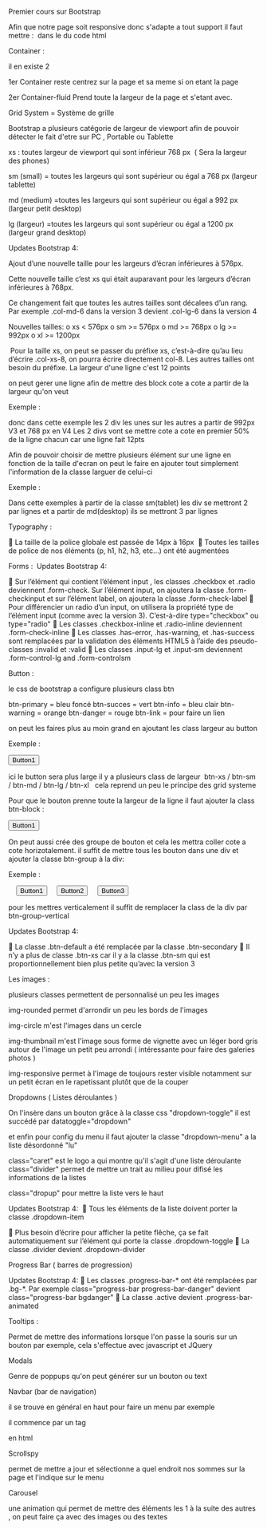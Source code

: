 Premier cours sur Bootstrap


Afin que notre page soit responsive donc s'adapte a tout support il faut mettre :
<meta name="viewport" content="width=device-width, initial-scale=1" >
 dans le <head> du code html



Container : 

il en existe 2

1er Container reste centrez sur la page et sa meme si on etant la page

2er Container-fluid Prend toute la largeur de la page et s'etant avec.

Grid System = Système de grille 

Bootstrap a plusieurs catégorie de largeur de viewport afin de pouvoir détecter le fait d'etre sur PC , Portable ou Tablette 

xs : toutes largeur de viewport qui sont inférieur 768 px  ( Sera la largeur des phones)

sm (small) = toutes les largeurs qui sont supérieur ou égal a 768 px (largeur tablette)

md (medium) =toutes les largeurs qui sont supérieur ou égal a 992 px (largeur petit desktop)

lg (largeur) =toutes les largeurs qui sont supérieur ou égal a 1200 px (largeur grand desktop)

Updates Bootstrap 4: 

Ajout d’une nouvelle taille pour les largeurs d’écran inférieures à 576px. 

Cette nouvelle taille c’est xs qui était auparavant pour les largeurs d’écran inférieures à 768px. 

Ce changement fait que toutes les autres tailles sont décalees d’un rang. Par exemple .col-md-6 dans la version 3 devient .col-lg-6 dans la version 4 

Nouvelles tailles: o xs < 576px o sm >= 576px o md >= 768px o lg >= 992px o xl >= 1200px 

 Pour la taille xs, on peut se passer du préfixe xs, c’est-à-dire qu’au lieu d’écrire .col-xs-8, on pourra écrire directement col-8. Les autres tailles ont besoin du préfixe.
La largeur d'une ligne c'est 12 points

on peut gerer une ligne afin de mettre des block cote a cote a partir de la largeur qu'on veut 

Exemple : 

<div id="block-1" class"col-md-6"...............</div>
<div id="block-2" class"col-md-6"...............</div>

donc dans cette exemple les 2 div les unes sur les autres a partir de 992px V3 et 768 px en V4 Les 2 divs vont se mettre cote a cote en premier 50% de la ligne chacun car une ligne fait 12pts

Afin de pouvoir choisir de mettre plusieurs élément sur une ligne en fonction de la taille d'ecran on peut le faire en ajouter tout simplement l'information de la classe larguer de celui-ci

Exemple : 

<div id="block-1" class"col-sm-6 col-md-4"...............</div>
<div id="block-2" class"col-sm-6 col-md-4"...............</div>
<div id="block-3" class"col-sm-6 col-md-4"...............</div>

Dans cette exemples à partir de la classe sm(tablet) les div se mettront 2 par lignes et a partir de md(desktop) ils se mettront 3 par lignes 

Typography :

 La taille de la police globale est passée de 14px à 16px 
 Toutes les tailles de police de nos éléments (p, h1, h2, h3, etc…) ont été augmentées

Forms : 
Updates Bootstrap 4:

 Sur l’élément qui contient l’élément input , les classes .checkbox et .radio deviennent .form-check. Sur l’élément input, on ajoutera la classe .form-checkinput et sur l’élément label, on ajoutera la classe .form-check-label  Pour différencier un radio d’un input, on utilisera la propriété type de l’élément input (comme avec la version 3). C’est-à-dire type="checkbox" ou type="radio"  Les classes .checkbox-inline et .radio-inline deviennent .form-check-inline  Les classes .has-error, .has-warning, et .has-success sont remplacées par la validation des éléments HTML5 à l’aide des pseudo-classes :invalid et :valid  Les classes .input-lg et .input-sm deviennent .form-control-lg and .form-controlsm

Button : 

le css de bootstrap a configure plusieurs class btn 

btn-primary = bleu foncé
btn-succes = vert
btn-info = bleu clair
btn-warning = orange
btn-danger = rouge
btn-link = pour faire un lien

on peut les faires plus au moin grand en ajoutant les class largeur au button 

Exemple : 

<button type="button" class="btn-primary btn-lg"> Button1 </button>

ici le button sera plus large il y a plusieurs class de largeur 
btn-xs / btn-sm / btn-md / btn-lg / btn-xl
 
cela reprend un peu le principe des grid systeme

Pour que le bouton prenne toute la largeur de la ligne il faut ajouter la class btn-block :

<button type="button" class="btn-primary btn-block"> Button1 </button>

On peut aussi crée des groupe de bouton et cela les mettra coller cote a cote horizotalement.
il suffit de mettre tous les bouton dans une div et ajouter la classe btn-group à la div:

Exemple : 

<div class="btn-group ">

    <button type="button" class="btn-primary "> Button1 </button>
    <button type="button" class="btn-primary "> Button2 </button>
    <button type="button" class="btn-primary "> Button3 </button>

</div>

pour les mettres verticalement il suffit de remplacer la class de la div par btn-group-vertical


Updates Bootstrap 4:

 La classe .btn-default a été remplacée par la classe .btn-secondary  Il n’y a plus de classe .btn-xs car il y a la classe .btn-sm qui est proportionnellement bien plus petite qu’avec la version 3

Les images :

plusieurs classes permettent de personnalisé un peu les images

img-rounded permet d'arrondir un peu les bords de l'images 

img-circle m'est l'images dans un cercle

img-thumbnail m'est l'image sous forme de vignette avec un léger bord gris autour de l'image un petit peu arrondi ( intéressante pour faire des galeries photos )

img-responsive permet à l'image de toujours rester visible notamment sur un petit écran en le rapetissant plutôt que de la couper 


Dropdowns ( Listes déroulantes )

On l'insère dans un bouton grâce à la classe css "dropdown-toggle" il est succédé par datatoggle="dropdown"

et enfin pour config du menu il faut ajouter la classe "dropdown-menu" a la liste désordonné "lu"

class="caret" est le logo a qui montre qu'il s'agit d'une liste déroulante
class="divider" permet de mettre un trait au milieu pour difisé les informations de la listes 

class="dropup" pour mettre la liste vers le haut 

Updates Bootstrap 4: 
 Tous les éléments de la liste doivent porter la classe .dropdown-item 

 Plus besoin d’écrire pour afficher la petite flêche, ça se fait automatiquement sur l’élément qui porte la classe .dropdown-toggle  La classe .divider devient .dropdown-divider

Progress Bar ( barres de progression)

Updates Bootstrap 4:
 Les classes .progress-bar-* ont été remplacées par .bg-*. Par exemple class="progress-bar progress-bar-danger" devient class="progress-bar bgdanger"  La classe .active devient .progress-bar-animated

Tooltips :

Permet de mettre des informations lorsque l'on passe la souris sur un bouton par exemple, cela s'effectue avec javascript et JQuery


Modals

Genre de poppups qu'on peut générer sur un bouton ou text 


Navbar (bar de navigation)

il se trouve en général en haut pour faire un menu par exemple 

il commence par un tag <nav> en html

Scrollspy

permet de mettre a jour et sélectionne a quel endroit nos sommes sur la page et l'indique sur le menu

Carousel  

une animation qui permet de mettre des éléments les 1 à la suite des autres , on peut faire ça avec des images ou des textes 